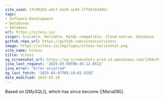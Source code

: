 ```yaml
---
site_uuid: 17c092b5-adcf-4e29-ac84-1f7d53e448bc
tags:
- Software-Development
- Databases
- database
url: https://vitess.io/
zinger: Scalable. Reliable. MySQL-compatible. Cloud-native. Database.
github_repo_url: https://github.com/vitessio/vitess
image: https://vitess.io/img/logos/vitess-horizontal.png
site_name: Vitess
title: Vitess
og_screenshot_url: https://og-screenshots-prod.s3.amazonaws.com/1366x768/80/false/8e913e1ef72703efb8cadd96a7d2d125fde04a323b528f73eb41c4cf936e2768.jpeg
jina_last_request: '2025-03-09T06:45:12.651Z'
jina_error: "Error occurred"
og_last_fetch: '2025-03-07T05:19:02.919Z'
date_modified: 2025-03-24
---
```



Based on [[MySQL]], which has since become [[MariaDB]].


